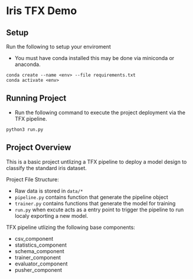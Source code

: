 # Iris TFX Demo


## Setup

Run the following to setup your enviroment

- You must have conda installed this may be done via miniconda or anaconda.

```
conda create --name <env> --file requirements.txt
conda activate <env>
```

## Running Project

- Run the following command to execute the project deployment via the TFX pipeline.

```
python3 run.py
```


## Project Overview

This is a basic project untlizing a TFX pipeline to deploy a model design to classify the standard iris dataset. 

Project File Structure:
- Raw data is stored in `data/*`
- `pipeline.py` contains function that generate the pipeline object
- `trainer.py` contains functions that generate the model for training
- `run.py` when excute acts as a entry point to trigger the pipeline to run localy exporting a new model.

TFX pipeline utlizing the following base components:
- csv_component
- statistics_component
- schema_component
- trainer_component
- evaluator_component
- pusher_component
